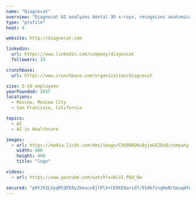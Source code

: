 ```yaml
---
name: "Diagnocat"
overview: "Diagnocat AI analyzes dental 3D x-rays, recognizes anatomical areas and detects various pathologies of maxillo-facial area."
type: "profile"
heat: 4

website: http://diagnocat.com

linkedin:
  url: https://www.linkedin.com/company/diagnocat
  followers: 33

crunchbase:
  url: https://www.crunchbase.com/organization/diagnocat

size: 2-10 employees
yearFounded: 2017
locations:
  - Moscow, Moscow City
  - San Francisco, California

topics:
  - AI
  - AI in Healthcare

images:
  - url: https://media.licdn.com/dms/image/C560BAQHu9yjeG42QzQ/company-logo_400_400/0?e=1582761600&v=beta&t=xNoMXnNpKRY__jqea_OUJNZClCA_54MlsRW5CrIj-lA
    width: 400
    height: 400
    title: "logo"

videos:
  - url: https://www.youtube.com/watch?v=bCv1_PbU_Ow

secured: "pXYJX2LUyqMlQFE0yJkoucv8jlPl3+CE0kEQa+idf/914b7zngHuBrGouq4FAMQ04Ga6YdtibCD7MYM3z5Z4O1qENWhanYfBJyPlREOYL7Ug4bHW8xnh/+DHT7fmifu/HyFtDqNAMDXhs3tAJX/5h6WTjn227oGju5V00JtDgNloiK1n/MJBjXj9SoeDupsw3V5m7T3YPlqjSfXvEmPD1+Lv0Md253YFHVDcPqwb3IFqCjsOXyUMjAx5iXiKtL3dhPP+2t60zdgLHNDaOyr6yTY3HOOeSj86aX6U8oiRjzFftDwPQkH6m/INFfngyOKs;utmE3rhkC/UFR1GraCw82w=="
---
```


